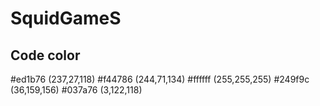 # SquidGameS
## Code color
#ed1b76 (237,27,118)
#f44786 (244,71,134)
#ffffff (255,255,255)
#249f9c (36,159,156)
#037a76 (3,122,118)
